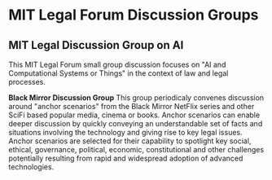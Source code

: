# MIT Legal Forum Discussion Groups

## MIT Legal Discussion Group on AI

This MIT Legal Forum small group discussion focuses on "AI and Computational Systems or Things" in the context of law and legal processes.  

**Black Mirror Discussion Group** This group periodicaly convenes discussion around "anchor scenarios" from the Black Mirror NetFlix series and other SciFi based popular media, cinema or books.  Anchor scenarios can enable deeper discussion by quickly conveying an understandable set of facts and situations involving the technology and giving rise to key legal issues.  Anchor scenarios are selected for their capability to spotlight key social, ethical, governance, political, economic, constitutional and other challenges potentially resulting from rapid and widespread adoption of advanced technologies.  


